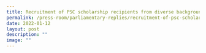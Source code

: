 ```yaml
---
title: Recruitment of PSC scholarship recipients from diverse backgrounds
permalink: /press-room/parliamentary-replies/recruitment-of-psc-scholarship-recipients-from-diverse-backgrounds/
date: 2022-01-12
layout: post
description: ""
image: ""
---
```

